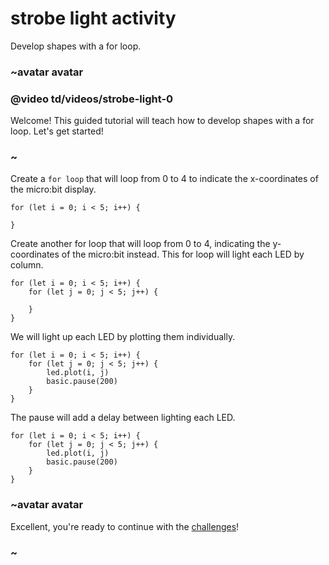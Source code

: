 # strobe light activity

Develop shapes with a for loop. 

### ~avatar avatar

### @video td/videos/strobe-light-0

Welcome! This guided tutorial will teach how to develop shapes with a for loop. Let's get started!

### ~

Create a `for loop` that will loop from 0 to 4 to indicate the x-coordinates of the micro:bit display.

```blocks
for (let i = 0; i < 5; i++) {
    
}

```

Create another for loop that will loop from 0 to 4, indicating the y-coordinates of the micro:bit instead. This for loop will light each LED by column.


```blocks
for (let i = 0; i < 5; i++) {
    for (let j = 0; j < 5; j++) {

    }
}
```


We will light up each LED by plotting them individually.

```blocks
for (let i = 0; i < 5; i++) {
    for (let j = 0; j < 5; j++) {
        led.plot(i, j)
        basic.pause(200)
    }
}
```


The pause will add a delay between lighting each LED.

```blocks
for (let i = 0; i < 5; i++) {
    for (let j = 0; j < 5; j++) {
        led.plot(i, j)
        basic.pause(200)
    }
}
```

### ~avatar avatar

Excellent, you're ready to continue with the [challenges](/lessons/strobe-light/challenges)!

### ~

